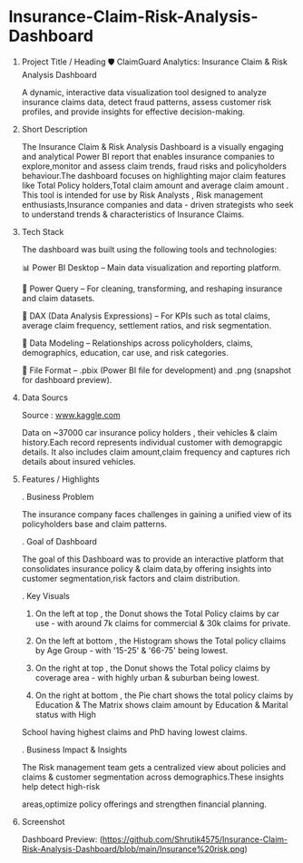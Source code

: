 # Insurance-Claim-Risk-Analysis-Dashboard

  1. Project Title / Heading
 🛡️ ClaimGuard Analytics: Insurance Claim & Risk Analysis Dashboard
 
     A dynamic, interactive data visualization tool designed to analyze insurance claims data, detect fraud patterns, assess customer risk profiles, and provide
     insights for effective decision-making.

  2. Short Description 

       The Insurance Claim & Risk Analysis Dashboard is a visually engaging and analytical Power BI report that enables insurance companies to explore,monitor and 
       assess claim trends, fraud risks and policyholders behaviour.The dashboard focuses on highlighting major claim features like Total Policy holders,Total claim 
       amount and average claim amount . This tool is intended for use by Risk Analysts , Risk management enthusiasts,Insurance companies and data - driven strategists
       who seek to understand trends & characteristics of Insurance Claims.

  3. Tech Stack

     The dashboard was built using the following tools and technologies:
   
     📊 Power BI Desktop – Main data visualization and reporting platform.
     
     🔄 Power Query – For cleaning, transforming, and reshaping insurance and claim datasets.
     
     🧮 DAX (Data Analysis Expressions) – For KPIs such as total claims, average claim frequency, settlement ratios, and risk segmentation.
     
     🔗 Data Modeling – Relationships across policyholders, claims, demographics, education, car use, and risk categories.
     
     📂 File Format – .pbix (Power BI file for development) and .png (snapshot for dashboard preview).

  4. Data Sourcs

       Source : www.kaggle.com
     
       Data on ~37000 car insurance policy holders , their vehicles & claim history.Each record represents individual customer with demograpgic details.
       It also includes claim amount,claim frequency and captures rich details about insured vehicles.

  5. Features / Highlights

     . Business Problem
     
       The insurance company faces challenges in gaining a unified view of its policyholders base and claim patterns.
   
     . Goal of Dashboard
     
       The goal of this Dashboard was to provide an interactive platform that consolidates insurance policy & claim data,by offering insights into customer
       segmentation,risk factors and claim distribution.

     . Key Visuals
     
     1. On the left at top , the Donut shows the Total Policy claims by car use - with around 7k claims for commercial & 30k claims for private.
        
     2. On the left at bottom , the Histogram shows the Total policy cllaims by Age Group - with '15-25' & '66-75' being lowest.
        
     3. On the right at top , the Donut shows the Total policy claims by coverage area - with highly urban & suburban being lowest.
        
     4. On the right at bottom , the Pie chart shows the total policy claims by Education & The Matrix shows claim amount by Education & Marital status with High
        
       School having highest claims and PhD having lowest claims.

     . Business Impact & Insights
     
       The Risk management team gets a centralized view about policies and claims & customer segmentation across demographics.These insights help detect high-risk
     
       areas,optimize policy offerings and strengthen financial planning.

  6. Screenshot

     Dashboard Preview: (https://github.com/Shrutik4575/Insurance-Claim-Risk-Analysis-Dashboard/blob/main/Insurance%20risk.png)

   

   
